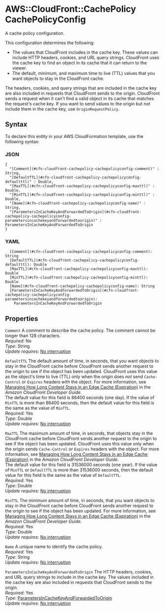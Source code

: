 # AWS::CloudFront::CachePolicy CachePolicyConfig<a name="aws-properties-cloudfront-cachepolicy-cachepolicyconfig"></a>

A cache policy configuration\.

This configuration determines the following:
+ The values that CloudFront includes in the cache key\. These values can include HTTP headers, cookies, and URL query strings\. CloudFront uses the cache key to find an object in its cache that it can return to the viewer\.
+ The default, minimum, and maximum time to live \(TTL\) values that you want objects to stay in the CloudFront cache\.

The headers, cookies, and query strings that are included in the cache key are also included in requests that CloudFront sends to the origin\. CloudFront sends a request when it can't find a valid object in its cache that matches the request's cache key\. If you want to send values to the origin but *not* include them in the cache key, use `OriginRequestPolicy`\.

## Syntax<a name="aws-properties-cloudfront-cachepolicy-cachepolicyconfig-syntax"></a>

To declare this entity in your AWS CloudFormation template, use the following syntax:

### JSON<a name="aws-properties-cloudfront-cachepolicy-cachepolicyconfig-syntax.json"></a>

```
{
  "[Comment](#cfn-cloudfront-cachepolicy-cachepolicyconfig-comment)" : String,
  "[DefaultTTL](#cfn-cloudfront-cachepolicy-cachepolicyconfig-defaultttl)" : Double,
  "[MaxTTL](#cfn-cloudfront-cachepolicy-cachepolicyconfig-maxttl)" : Double,
  "[MinTTL](#cfn-cloudfront-cachepolicy-cachepolicyconfig-minttl)" : Double,
  "[Name](#cfn-cloudfront-cachepolicy-cachepolicyconfig-name)" : String,
  "[ParametersInCacheKeyAndForwardedToOrigin](#cfn-cloudfront-cachepolicy-cachepolicyconfig-parametersincachekeyandforwardedtoorigin)" : ParametersInCacheKeyAndForwardedToOrigin
}
```

### YAML<a name="aws-properties-cloudfront-cachepolicy-cachepolicyconfig-syntax.yaml"></a>

```
  [Comment](#cfn-cloudfront-cachepolicy-cachepolicyconfig-comment): String
  [DefaultTTL](#cfn-cloudfront-cachepolicy-cachepolicyconfig-defaultttl): Double
  [MaxTTL](#cfn-cloudfront-cachepolicy-cachepolicyconfig-maxttl): Double
  [MinTTL](#cfn-cloudfront-cachepolicy-cachepolicyconfig-minttl): Double
  [Name](#cfn-cloudfront-cachepolicy-cachepolicyconfig-name): String
  [ParametersInCacheKeyAndForwardedToOrigin](#cfn-cloudfront-cachepolicy-cachepolicyconfig-parametersincachekeyandforwardedtoorigin): 
    ParametersInCacheKeyAndForwardedToOrigin
```

## Properties<a name="aws-properties-cloudfront-cachepolicy-cachepolicyconfig-properties"></a>

`Comment`  <a name="cfn-cloudfront-cachepolicy-cachepolicyconfig-comment"></a>
A comment to describe the cache policy\. The comment cannot be longer than 128 characters\.  
*Required*: No  
*Type*: String  
*Update requires*: [No interruption](https://docs.aws.amazon.com/AWSCloudFormation/latest/UserGuide/using-cfn-updating-stacks-update-behaviors.html#update-no-interrupt)

`DefaultTTL`  <a name="cfn-cloudfront-cachepolicy-cachepolicyconfig-defaultttl"></a>
The default amount of time, in seconds, that you want objects to stay in the CloudFront cache before CloudFront sends another request to the origin to see if the object has been updated\. CloudFront uses this value as the object's time to live \(TTL\) only when the origin does *not* send `Cache-Control` or `Expires` headers with the object\. For more information, see [Managing How Long Content Stays in an Edge Cache \(Expiration\)](https://docs.aws.amazon.com/AmazonCloudFront/latest/DeveloperGuide/Expiration.html) in the *Amazon CloudFront Developer Guide*\.  
The default value for this field is 86400 seconds \(one day\)\. If the value of `MinTTL` is more than 86400 seconds, then the default value for this field is the same as the value of `MinTTL`\.  
*Required*: Yes  
*Type*: Double  
*Update requires*: [No interruption](https://docs.aws.amazon.com/AWSCloudFormation/latest/UserGuide/using-cfn-updating-stacks-update-behaviors.html#update-no-interrupt)

`MaxTTL`  <a name="cfn-cloudfront-cachepolicy-cachepolicyconfig-maxttl"></a>
The maximum amount of time, in seconds, that objects stay in the CloudFront cache before CloudFront sends another request to the origin to see if the object has been updated\. CloudFront uses this value only when the origin sends `Cache-Control` or `Expires` headers with the object\. For more information, see [Managing How Long Content Stays in an Edge Cache \(Expiration\)](https://docs.aws.amazon.com/AmazonCloudFront/latest/DeveloperGuide/Expiration.html) in the *Amazon CloudFront Developer Guide*\.  
The default value for this field is 31536000 seconds \(one year\)\. If the value of `MinTTL` or `DefaultTTL` is more than 31536000 seconds, then the default value for this field is the same as the value of `DefaultTTL`\.  
*Required*: Yes  
*Type*: Double  
*Update requires*: [No interruption](https://docs.aws.amazon.com/AWSCloudFormation/latest/UserGuide/using-cfn-updating-stacks-update-behaviors.html#update-no-interrupt)

`MinTTL`  <a name="cfn-cloudfront-cachepolicy-cachepolicyconfig-minttl"></a>
The minimum amount of time, in seconds, that you want objects to stay in the CloudFront cache before CloudFront sends another request to the origin to see if the object has been updated\. For more information, see [Managing How Long Content Stays in an Edge Cache \(Expiration\)](https://docs.aws.amazon.com/AmazonCloudFront/latest/DeveloperGuide/Expiration.html) in the *Amazon CloudFront Developer Guide*\.  
*Required*: Yes  
*Type*: Double  
*Update requires*: [No interruption](https://docs.aws.amazon.com/AWSCloudFormation/latest/UserGuide/using-cfn-updating-stacks-update-behaviors.html#update-no-interrupt)

`Name`  <a name="cfn-cloudfront-cachepolicy-cachepolicyconfig-name"></a>
A unique name to identify the cache policy\.  
*Required*: Yes  
*Type*: String  
*Update requires*: [No interruption](https://docs.aws.amazon.com/AWSCloudFormation/latest/UserGuide/using-cfn-updating-stacks-update-behaviors.html#update-no-interrupt)

`ParametersInCacheKeyAndForwardedToOrigin`  <a name="cfn-cloudfront-cachepolicy-cachepolicyconfig-parametersincachekeyandforwardedtoorigin"></a>
The HTTP headers, cookies, and URL query strings to include in the cache key\. The values included in the cache key are also included in requests that CloudFront sends to the origin\.  
*Required*: Yes  
*Type*: [ParametersInCacheKeyAndForwardedToOrigin](aws-properties-cloudfront-cachepolicy-parametersincachekeyandforwardedtoorigin.md)  
*Update requires*: [No interruption](https://docs.aws.amazon.com/AWSCloudFormation/latest/UserGuide/using-cfn-updating-stacks-update-behaviors.html#update-no-interrupt)